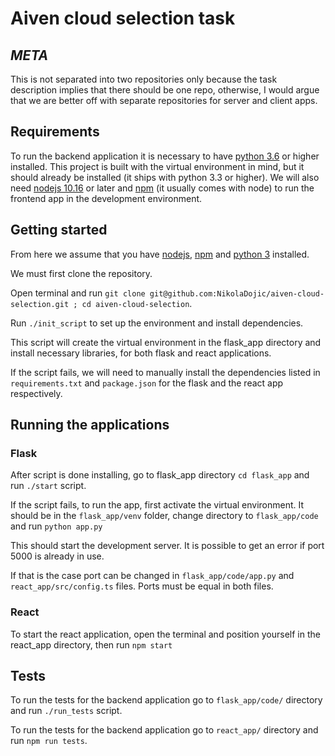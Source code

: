 # Aiven cloud selection task 

## _META_
This is not separated into two repositories only because the task description implies that there should be one repo,
otherwise, I would argue that we are better off with separate repositories for server and client apps.

## Requirements
To run the backend application it is necessary to have [python 3.6](https://www.python.org/downloads/) or higher installed.
This project is built with the virtual environment in mind, but it should already be installed (it ships with python 3.3 or higher).
We will also need [nodejs 10.16](https://nodejs.org/en/) or later and [npm](https://docs.npmjs.com/downloading-and-installing-node-js-and-npm) (it usually comes with node) to run the frontend app in the development environment.

## Getting started
From here we assume that you have [nodejs](https://nodejs.org/en/), [npm](https://docs.npmjs.com/downloading-and-installing-node-js-and-npm) and [python 3](https://www.python.org/downloads/) installed.

We must first clone the repository.

Open terminal and run `git clone git@github.com:NikolaDojic/aiven-cloud-selection.git ; cd aiven-cloud-selection`.

Run `./init_script` to set up the environment and install dependencies.

This script will create the virtual environment in the flask_app directory and install necessary libraries, for both flask and react applications.

If the script fails, we will need to manually install the dependencies listed in `requirements.txt` and `package.json` for the flask and the react app respectively.

## Running the applications

### Flask
After script is done installing, go to flask_app directory `cd flask_app` and run `./start` script.

If the script fails, to run the app, first activate the virtual environment. It should be in the `flask_app/venv` folder, 
change directory to `flask_app/code` and run `python app.py` 

This should start the development server. It is possible to get an error if port 5000 is already in use.

If that is the case port can be changed in `flask_app/code/app.py` and `react_app/src/config.ts` files.
Ports must be equal in both files.

### React 
To start the react application, open the terminal and position yourself in the react_app directory, then run `npm start`

## Tests

To run the tests for the backend application go to `flask_app/code/` directory and run `./run_tests` script.

To run the tests for the backend application go to `react_app/` directory and run `npm run tests`.
